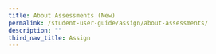 ```yaml
---
title: About Assessments (New)
permalink: /student-user-guide/assign/about-assessments/
description: ""
third_nav_title: Assign
---
```

